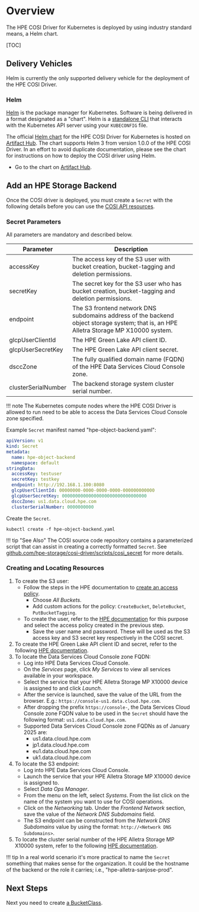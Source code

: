 # Overview

The HPE COSI Driver for Kubernetes is deployed by using industry standard means, a Helm chart.

[TOC]

## Delivery Vehicles

Helm is currently the only supported delivery vehicle for the deployment of the HPE COSI Driver.

### Helm

[Helm](https://helm.sh) is the package manager for Kubernetes. Software is being delivered in a format designated as a "chart". Helm is a [standalone CLI](https://helm.sh/docs/intro/install/) that interacts with the Kubernetes API server using your `KUBECONFIG` file.

The official [Helm chart](https://github.com/hpe-storage/co-deployments/tree/master/helm) for the HPE COSI Driver for Kubernetes is hosted on [Artifact Hub](https://artifacthub.io/packages/helm/hpe-storage/hpe-cosi-driver). The chart supports Helm 3 from version 1.0.0 of the HPE COSI Driver. In an effort to avoid duplicate documentation, please see the chart for instructions on how to deploy the COSI driver using Helm.

- Go to the chart on [Artifact Hub](https://artifacthub.io/packages/helm/hpe-storage/hpe-cosi-driver).

## Add an HPE Storage Backend

Once the COSI driver is deployed, you must create a `Secret` with the following details before you can use the [COSI API resources](using.md).

### Secret Parameters

All parameters are mandatory and described below.

| Parameter           | Description |
| ------------------- | ------------|
| accessKey           | The access key of the S3 user with bucket creation, bucket-tagging and deletion permissions.
| secretKey           | The secret key for the S3 user who has bucket creation, bucket-tagging and deletion permissions.
| endpoint            | The S3 frontend network DNS subdomains address of the backend object storage system; that is, an HPE Alletra Storage MP X10000 system.
| glcpUserClientId    | The HPE Green Lake API client ID.
| glcpUserSecretKey   | The HPE Green Lake API client secret.
| dsccZone            | The fully qualified domain name (FQDN) of the HPE Data Services Cloud Console zone.
| clusterSerialNumber | The backend storage system cluster serial number.

!!! note
    The Kubernetes compute nodes where the HPE COSI Driver is allowed to run need to be able to access the Data Services Cloud Console zone specified.

Example `Secret` manifest named "hpe-object-backend.yaml":

```yaml fct_label="HPE COSI Driver v1.0.0"
apiVersion: v1
kind: Secret
metadata:
  name: hpe-object-backend
  namespace: default
stringData:
  accessKey: testuser
  secretKey: testkey
  endpoint: http://192.168.1.100:8080
  glcpUserClientId: 00000000-0000-0000-0000-000000000000
  glcpUserSecretKey: 00000000000000000000000000000000
  dsccZone: us1.data.cloud.hpe.com
  clusterSerialNumber: 0000000000
```

Create the `Secret`.

```text
kubectl create -f hpe-object-backend.yaml
```

!!! tip "See Also"
    The COSI source code repository contains a parameterized script that can assist in creating a correctly formatted `Secret`. See [github.com/hpe-storage/cosi-driver/scripts/cosi_secret](https://github.com/hpe-storage/cosi-driver/tree/master/scripts/cosi_secret) for more details.

### Creating and Locating Resources

1. To create the S3 user:
    * Follow the steps in the HPE documentation to [create an access policy](https://support.hpe.com/hpesc/docDisplay?docId=sd00004219en_us&page=objstr_access_policies_create_dscc.html).
        - Choose _All Buckets_.
        - Add custom actions for the policy: `CreateBucket`, `DeleteBucket`, `PutBucketTagging`.
    * To create the user, refer to the [HPE documentation](https://support.hpe.com/hpesc/docDisplay?docId=sd00004219en_us&page=objstr_users_create_dscc.html) for this purpose and select the access policy created in the previous step.
        - Save the user name and password. These will be used as the S3 access key and S3 secret key respectively in the COSI secret.
2. To create the HPE Green Lake API client ID and secret, refer to the following [HPE documentation](https://support.hpe.com/hpesc/public/docDisplay?docId=a00120892en_us&page=GUID-23E6EE78-AAB7-472C-8D16-7169938BE628.html).
3. To locate the Data Services Cloud Console zone FQDN:
    * Log into HPE Data Services Cloud Console.
    * On the _Services_ page, click _My Services_ to view all services available in your workspace.
    * Select the service that your HPE Alletra Storage MP X10000 device is assigned to and click _Launch_.
    * After the service is launched, save the value of the URL from the browser. E.g.: `https://console-us1.data.cloud.hpe.com`.
    * After dropping the prefix `https://console-`, the Data Services Cloud Console zone FQDN value to be used in the `Secret` should have the following format: `us1.data.cloud.hpe.com`.
    * Supported Data Services Cloud Console zone FQDNs as of January 2025 are:
        - us1.data.cloud.hpe.com
        - jp1.data.cloud.hpe.com
        - eu1.data.cloud.hpe.com
        - uk1.data.cloud.hpe.com
4. To locate the S3 endpoint:
    * Log into HPE Data Services Cloud Console.
    * Launch the service that your HPE Alletra Storage MP X10000 device is assigned to.
    * Select _Data Ops Manager_.
    * From the menu on the left, select _Systems_. From the list click on the name of the system you want to use for COSI operations.
    * Click on the _Networking_ tab. Under the _Frontend Network_ section, save the value of the _Network DNS Subdomains_ field.
    * The S3 endpoint can be constructed from the _Network DNS Subdomains_ value by using the format: `http://<Network DNS Subdomains>`.
5. To locate the cluster serial number of the HPE Alletra Storage MP X10000 system, refer to the following [HPE documentation](https://support.hpe.com/hpesc/public/docDisplay?docId=a00120892en_us&page=GUID-616CE4D4-C31A-4BFE-8F41-887C2B0B9046.html).

!!! tip
    In a real world scenario it's more practical to name the `Secret` something that makes sense for the organization. It could be the hostname of the backend or the role it carries; i.e., "hpe-alletra-sanjose-prod".

## Next Steps

Next you need to create [a BucketClass](using.md#configure_a_bucketclass).

